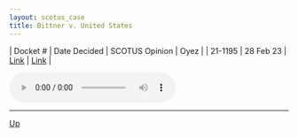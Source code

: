 ```yaml
---
layout: scotus_case
title: Bittner v. United States
---
```


| Docket # | Date Decided | SCOTUS Opinion | Oyez |
| 21-1195 | 28 Feb 23 | [Link](https://www.supremecourt.gov/opinions/22pdf/598us1r6_0813.pdf) | [Link](https://www.oyez.org/cases/2022/21-1195) |

<audio controls>
   <source src='./resources/21-1195.mp3' type='audio/mpeg'>
</audio>

<object data='./resources/21-1195.pdf' type='application/pdf'></object>

---

[Up](./README.md)